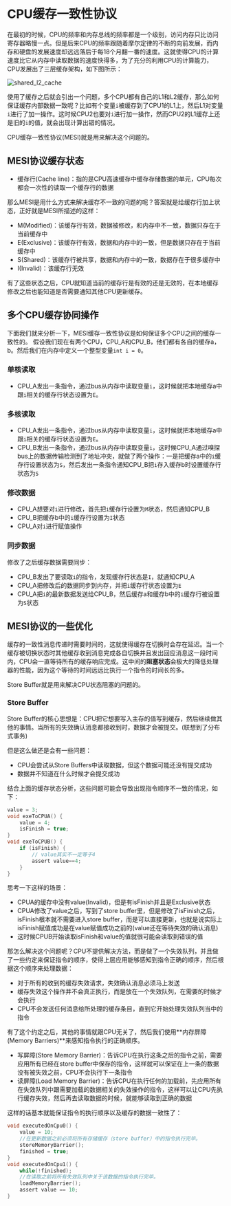 # CPU缓存一致性协议

在最初的时候，CPU的频率和内存总线的频率都是一个级别，访问内存只比访问寄存器略慢一点。但是后来CPU的频率跟随着摩尔定律的不断的向前发展，而内存和硬盘的发展速度却远远落后于每18个月翻一番的速度。这就使得CPU的计算速度比它从内存中读取数据的速度快得多，为了充分的利用CPU的计算能力，CPU发展出了三层缓存架构，如下图所示：

![shared_l2_cache](https://user-images.githubusercontent.com/16413289/59154652-e5bd3800-8aa9-11e9-8dfa-c359bdc24b7c.png)

使用了缓存之后就会引出一个问题，多个CPU都有自己的L1和L2缓存，那么如何保证缓存内部数据一致呢？比如有个变量`i`被缓存到了CPU1的L1上，然后L1对变量`i`进行了加一操作。这时候CPU2也要对`i`进行加一操作，然而CPU2的L1缓存上还是旧的`i`的值，就会出现计算出错的情况。

CPU缓存一致性协议(MESI)就是用来解决这个问题的。

## MESI协议缓存状态

- 缓存行(Cache line)：指的是CPU高速缓存中缓存存储数据的单元，CPU每次都会一次性的读取一个缓存行的数据

那么MESI是用什么方式来解决缓存不一致的问题的呢？答案就是给缓存行加上状态，正好就是MESI所描述的这样：
- M(Modified)：该缓存行有效，数据被修改，和内存中不一致，数据只存在于当前缓存中
- E(Exclusive)：该缓存行有效，数据和内存中的一致，但是数据只存在于当前缓存中
- S(Shared)：该缓存行被共享，数据和内存中的一致，数据存在于很多缓存中
- I(Invalid)：该缓存行无效


有了这些状态之后，CPU就知道当前的缓存行是有效的还是无效的，在本地缓存修改之后也能知道是否需要通知其他CPU更新缓存。

## 多个CPU缓存协同操作

下面我们就来分析一下，MESI缓存一致性协议是如何保证多个CPU之间的缓存一致性的。
假设我们现在有两个CPU，CPU_A和CPU_B，他们都有各自的缓存a，b。然后我们在内存中定义一个整型变量`int i = 0`。

### 单核读取

- CPU_A发出一条指令，通过bus从内存中读取变量`i`，这时候就把本地缓存a中跟`i`相关的缓存行状态设置为`E`。

### 多核读取

- CPU_A发出一条指令，通过bus从内存中读取变量`i`，这时候就把本地缓存a中跟`i`相关的缓存行状态设置为`E`。
- CPU_B发出一条指令，通过bus从内存中读取变量`i`，这时候CPU_A通过嗅探bus上的数据传输检测到了地址冲突，就做了两个操作：一是把缓存a中的`i`缓存行设置状态为`S`，然后发出一条指令通知CPU_B把`i`存入缓存b时设置缓存行状态为`S`


### 修改数据

- CPU_A想要对`i`进行修改，首先把`i`缓存行设置为`M`状态，然后通知CPU_B
- CPU_B把缓存b中的`i`缓存行设置为`I`状态
- CPU_A对`i`进行赋值操作

### 同步数据

修改了之后缓存数据需要同步：
- CPU_B发出了要读取`i`的指令，发现缓存行状态是`I`，就通知CPU_A
- CPU_A把修改后的数据同步到内存，并把`i`缓存行状态设置为`E`
- CPU_A把`i`的最新数据发送给CPU_B，然后缓存a和缓存b中的`i`缓存行被设置为`S`状态



## MESI协议的一些优化

缓存的一致性消息传递时需要时间的，这就使得缓存在切换时会存在延迟。当一个缓存被切换状态时其他缓存收到消息完成各自切换并且发出回应消息这一段时间内，CPU会一直等待所有的缓存响应完成。这中间的**阻塞状态**会极大的降低处理器的性能，因为这个等待的时间远远比执行一个指令的时间长的多。

Store Buffer就是用来解决CPU状态阻塞的问题的。

### Store Buffer

Store Buffer的核心思想是：CPU把它想要写入主存的值写到缓存，然后继续做其他的事情。当所有的失效确认消息都接收到时，数据才会被提交。(联想到了分布式事务)

但是这么做还是会有一些问题：
- CPU会尝试从Store Buffers中读取数据，但这个数据可能还没有提交成功
- 数据并不知道在什么时候才会提交成功

结合上面的缓存状态分析，这些问题可能会导致出现指令顺序不一致的情况，如下：
```c
value = 3;
void exeToCPUA() {
    value = 4;
    isFinish = true;
}
void exeToCPUB() {
    if (isFinish) {
        // value其实不一定等于4
        assert value==4;
    }
}
```
思考一下这样的场景：
- CPUA的缓存中没有value(Invalid)，但是有isFinish并且是Exclusive状态
- CPUA修改了value之后，写到了store buffer里，但是修改了isFinish之后，isFinish根本就不需要进入store buffer，而是可以直接更新，也就是说实际上isFinish赋值成功是在value赋值成功之前的(value还在等待失效的确认消息)
- 这时候CPUB开始读取isFinish和value的值就很可能会读取到错误的值

那怎么解决这个问题呢？CPU不提供解决方法，而是做了一个失效队列，并且做了一些约定来保证指令的顺序，使得上层应用能够感知到指令正确的顺序，然后根据这个顺序来处理数据：
- 对于所有的收到的缓存失效请求，失效确认消息必须马上发送
- 缓存失效这个操作并不会真正执行，而是放在一个失效队列，在需要的时候才会执行
- CPU不会发送任何消息给所处理的缓存条目，直到它开始处理失效队列当中的指令

有了这个约定之后，其他的事情就跟CPU无关了，然后我们使用**内存屏障(Memory Barriers)**来感知指令执行的正确顺序。

- 写屏障(Store Memory Barrier)：告诉CPU在执行这条之后的指令之前，需要应用所有已经在store buffer中保存的指令，这样就可以保证在上一条的数据没有被失效之前，CPU不会执行下一条指令
- 读屏障(Load Memory Barrier)：告诉CPU在执行任何的加载前，先应用所有在失效队列中跟需要加载的数据相关的失效操作的指令，这样可以让CPU先执行缓存失效，然后再去读取数据的时候，就能够读取到正确的数据

这样的话基本就能保证指令的执行顺序以及缓存的数据一致性了：
```c
void executedOnCpu0() {
    value = 10;
    //在更新数据之前必须将所有存储缓存（store buffer）中的指令执行完毕。
    storeMemoryBarrier();
    finished = true;
}
void executedOnCpu1() {
    while(!finished);
    //在读取之前将所有失效队列中关于该数据的指令执行完毕。
    loadMemoryBarrier();
    assert value == 10;
}
```
